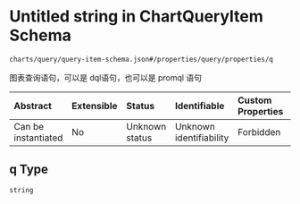 # Untitled string in ChartQueryItem Schema

```txt
charts/query/query-item-schema.json#/properties/query/properties/q
```

图表查询语句，可以是 dql语句，也可以是 promql 语句

| Abstract            | Extensible | Status         | Identifiable            | Custom Properties | Additional Properties | Access Restrictions | Defined In                                                                                    |
| :------------------ | :--------- | :------------- | :---------------------- | :---------------- | :-------------------- | :------------------ | :-------------------------------------------------------------------------------------------- |
| Can be instantiated | No         | Unknown status | Unknown identifiability | Forbidden         | Allowed               | none                | [query-item-schema.json\*](../out/charts/query/query-item-schema.json "open original schema") |

## q Type

`string`
